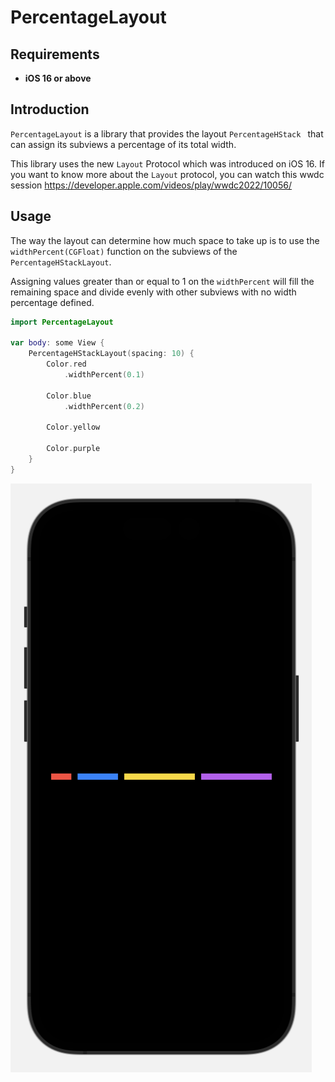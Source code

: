 # PercentageLayout

## Requirements
- **iOS 16 or above**
## Introduction
`PercentageLayout` is a library that provides the layout `PercentageHStack
` that can assign its subviews a percentage of its total width.

This library uses the new `Layout` Protocol which was introduced on iOS 16. If you want to know more about the `Layout` protocol, you can watch this wwdc session https://developer.apple.com/videos/play/wwdc2022/10056/

## Usage
The way the layout can determine how much space to take up is to use the `widthPercent(CGFloat)` function on the subviews of the `PercentageHStackLayout`.

Assigning values greater than or equal to 1 on the `widthPercent` will fill the remaining space and divide evenly with other subviews with no width percentage defined.


```swift
import PercentageLayout

var body: some View {
    PercentageHStackLayout(spacing: 10) {
        Color.red
            .widthPercent(0.1)

        Color.blue
            .widthPercent(0.2)

        Color.yellow

        Color.purple
    }
}
```

![Demo](https://raw.githubusercontent.com/ronzohan/PercentageLayout/main/Demo.png)